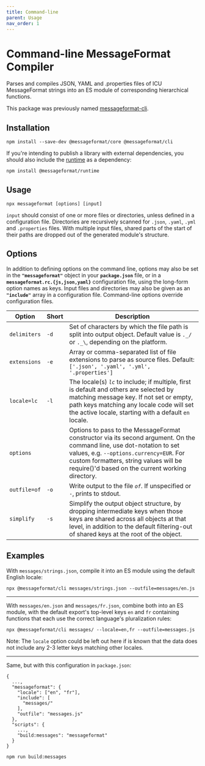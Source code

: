 ```yaml
---
title: Command-line
parent: Usage
nav_order: 1
---
```


# Command-line MessageFormat Compiler

Parses and compiles JSON, YAML and .properties files of ICU MessageFormat strings into an ES module of corresponding hierarchical functions.

This package was previously named [messageformat-cli].

## Installation

```
npm install --save-dev @messageformat/core @messageformat/cli
```

If you're intending to publish a library with external dependencies, you should also include the [runtime] as a dependency:

```
npm install @messageformat/runtime
```

## Usage

```
npx messageformat [options] [input]
```

`input` should consist of one or more files or directories, unless defined in a configuration file.
Directories are recursively scanned for `.json`, `.yaml`, `.yml` and `.properties` files.
With multiple input files, shared parts of the start of their paths are dropped out of the generated module's structure.

## Options

In addition to defining options on the command line, options may also be set in the **`"messageformat"`** object in your **`package.json`** file, or in a **`messageformat.rc.{js,json,yaml}`** configuration file, using the long-form option names as keys.
Input files and directories may also be given as an **`"include"`** array in a configuration file.
Command-line options override configuration files.

| Option       | Short | Description                                                                                                                                                                                                                                                    |
| ------------ | ----- | -------------------------------------------------------------------------------------------------------------------------------------------------------------------------------------------------------------------------------------------------------------- |
| `delimiters` | `-d`  | Set of characters by which the file path is split into output object. Default value is `._/` or `._\`, depending on the platform.                                                                                                                              |
| `extensions` | `-e`  | Array or comma-separated list of file extensions to parse as source files. Default: `['.json', '.yaml', '.yml', '.properties']`                                                                                                                                |
| `locale=lc`  | `-l`  | The locale(s) _`lc`_ to include; if multiple, first is default and others are selected by matching message key. If not set or empty, path keys matching any locale code will set the active locale, starting with a default `en` locale.                       |
| `options`    |       | Options to pass to the MessageFormat constructor via its second argument. On the command line, use dot-notation to set values, e.g. `--options.currency=EUR`. For custom formatters, string values will be require()'d based on the current working directory. |
| `outfile=of` | `-o`  | Write output to the file _`of`_. If unspecified or `-`, prints to stdout.                                                                                                                                                                                      |
| `simplify`   | `-s`  | Simplify the output object structure, by dropping intermediate keys when those keys are shared across all objects at that level, in addition to the default filtering-out of shared keys at the root of the object.                                            |

## Examples

With `messages/strings.json`, compile it into an ES module using the default English locale:

```
npx @messageformat/cli messages/strings.json --outfile=messages/en.js
```

---

With `messages/en.json` and `messages/fr.json`, combine both into an ES module, with the default export's top-level keys `en` and `fr` containing functions that each use the correct language's pluralization rules:

```
npx @messageformat/cli messages/ --locale=en,fr --outfile=messages.js
```

Note: The `locale` option could be left out here if is known that the data does not include any 2-3 letter keys matching other locales.

---

Same, but with this configuration in `package.json`:

```
{
  ...,
  "messageformat": {
    "locale": ["en", "fr"],
    "include": [
      "messages/"
    ],
    "outfile": "messages.js"
  },
  "scripts": {
    ...,
    "build:messages": "messageformat"
  }
}
```

```
npm run build:messages
```

[messageformat-cli]: https://www.npmjs.com/package/messageformat-cli
[runtime]: https://messageformat.github.io/messageformat/api/runtime/
